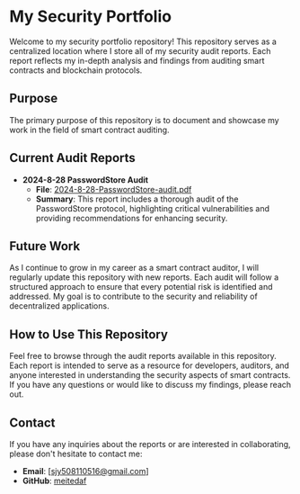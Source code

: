 # My Security Portfolio

Welcome to my security portfolio repository! This repository serves as a centralized location where I store all of my security audit reports. Each report reflects my in-depth analysis and findings from auditing smart contracts and blockchain protocols.

## Purpose

The primary purpose of this repository is to document and showcase my work in the field of smart contract auditing.

## Current Audit Reports

- **2024-8-28 PasswordStore Audit**
  - **File**: [2024-8-28-PasswordStore-audit.pdf](./2024-8-28-PasswordStore-audit.pdf)
  - **Summary**: This report includes a thorough audit of the PasswordStore protocol, highlighting critical vulnerabilities and providing recommendations for enhancing security.

## Future Work

As I continue to grow in my career as a smart contract auditor, I will regularly update this repository with new reports. Each audit will follow a structured approach to ensure that every potential risk is identified and addressed. My goal is to contribute to the security and reliability of decentralized applications.

## How to Use This Repository

Feel free to browse through the audit reports available in this repository. Each report is intended to serve as a resource for developers, auditors, and anyone interested in understanding the security aspects of smart contracts. If you have any questions or would like to discuss my findings, please reach out.

## Contact

If you have any inquiries about the reports or are interested in collaborating, please don't hesitate to contact me:

- **Email**: [sjy508110516@gmail.com]
- **GitHub**: [meitedaf](https://github.com/meitedaf)
